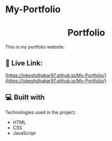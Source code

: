 # My-Portfolio

<h1 align="center" id="title">Portfolio</h1>

<p id="description">This is my portfolio website.</p>

<h2>🚀 Live Link:</h2>

[https://lokeshdhakar97.github.io/My-Portfolio/](https://lokeshdhakar97.github.io/My-Portfolio/)

  
  
<h2>💻 Built with</h2>

Technologies used in the project:

*   HTML
*   CSS
*   JavaScript
